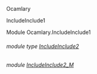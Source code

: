 Ocamlary

IncludeInclude1

Module Ocamlary.IncludeInclude1

<a id="module-type-IncludeInclude2"></a>

###### module type [IncludeInclude2](Ocamlary.IncludeInclude1.module-type-IncludeInclude2.md)

<a id="module-IncludeInclude2_M"></a>

###### module [IncludeInclude2_M](Ocamlary.IncludeInclude1.IncludeInclude2_M.md)